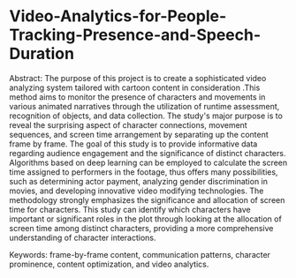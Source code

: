 # Video-Analytics-for-People-Tracking-Presence-and-Speech-Duration

Abstract: The purpose of this project is to create a sophisticated video analyzing system tailored with cartoon content in consideration .This method aims to monitor the presence of characters and movements in various animated narratives through the utilization of runtime assessment, recognition of objects, and data collection. The study's major purpose is to reveal the surprising aspect of character connections, movement sequences, and screen time arrangement by separating up the content frame by frame. The goal of this study is to provide informative data regarding audience engagement and the significance of distinct characters.
Algorithms based on deep learning can be employed to calculate the screen time assigned to performers in the footage, thus offers many possibilities, such as determining actor payment, analyzing gender discrimination in movies, and developing innovative video modifying technologies. The methodology strongly emphasizes the significance and allocation of screen time for characters. This study can identify which characters have important or significant roles in the plot through looking at the allocation of screen time among distinct characters, providing a more comprehensive understanding of character interactions.

Keywords: frame-by-frame content, communication patterns, character prominence, content optimization, and video analytics.
